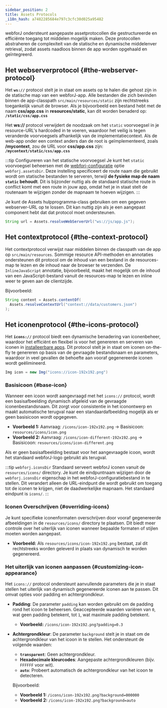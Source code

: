 ```yaml
---
sidebar_position: 2
title: Assets Protocols
_i18n_hash: a7482285684e797c3cfc30d025a95482
---
```

webforJ ondersteunt aangepaste assetprotocollen die gestructureerde en efficiënte toegang tot middelen mogelijk maken. Deze protocollen abstraheren de complexiteit van de statische en dynamische middelenver retrieval, zodat assets naadloos binnen de app worden opgehaald en geïntegreerd.

## Het webserverprotocol {#the-webserver-protocol}

Het **`ws://`** protocol stelt je in staat om assets op te halen die gehost zijn in de statische map van een webforJ-app. Alle bestanden die zich bevinden binnen de app-classpath `src/main/resources/static` zijn rechtstreeks toegankelijk vanuit de browser. Als je bijvoorbeeld een bestand hebt met de naam **css/app.css** in **resources/static**, kan dit worden benaderd op: **`/static/css/app.css`**  

Het **ws://** protocol verwijdert de noodzaak om het `static` voorvoegsel in je resource-URL's hardcoded in te voeren, waardoor het veilig is tegen veranderde voorvoegsels afhankelijk van de implementatiecontext. Als de web-app onder een context anders dan de root is geïmplementeerd, zoals **/mycontext**, zou de URL voor **css/app.css** zijn: **`/mycontext/static/css/app.css`**  

:::tip Configureren van het statische voorvoegsel
Je kunt het `static` voorvoegsel beheersen met de [webforj-configuratie](../configuration/properties#configuration-options) optie `webforj.assetsDir`. Deze instelling specificeert de route naam die gebruikt wordt om statische bestanden te serveren, terwijl **de fysieke map de naam `static` behoudt**. Dit is bijzonder nuttig als de standaard statische route in conflict komt met een route in jouw app, omdat het je in staat stelt de routenaam te wijzigen zonder de mapnaam te hoeven wijzigen.
:::

Je kunt de <JavadocLink type="foundation" location="com/webforj/utilities/Assets" code='true'>Assets</JavadocLink> hulpprogramma-class gebruiken om een gegeven webserver-URL op te lossen. Dit kan nuttig zijn als je een aangepast component hebt dat dat protocol moet ondersteunen.

```java
String url = Assets.resolveWebServerUrl("ws://js/app.js");
```

## Het contextprotocol {#the-context-protocol}

Het contextprotocol verwijst naar middelen binnen de classpath van de app op `src/main/resources`. Sommige resource API-methoden en annotaties ondersteunen dit protocol om de inhoud van een bestand in de resources-map te lezen en de inhoud naar de browser te verzenden. De `InlineJavaScript` annotatie, bijvoorbeeld, maakt het mogelijk om de inhoud van een JavaScript-bestand vanuit de resources-map te lezen en inline weer te geven aan de clientzijde.

Bijvoorbeeld:

```java
String content = Assets.contentOf(
  Assets.resolveContextUrl("context://data/customers.json")
);
```

## Het iconenprotocol {#the-icons-protocol}

Het **`icons://`** protocol biedt een dynamische benadering van iconenbeheer, waardoor het efficiënt en flexibel is voor het genereren en serveren van iconen in [installeerbare apps](../configuration/installable-apps). Dit protocol stelt je in staat om iconen on-the-fly te genereren op basis van de gevraagde bestandsnaam en parameters, waardoor in veel gevallen de behoefte aan vooraf gegenereerde iconen wordt geëlimineerd.

```java
Img icon = new Img("icons://icon-192x192.png")
```

### Basisicoon {#base-icon}

Wanneer een icoon wordt aangevraagd met het `icons://` protocol, wordt een basisafbeelding dynamisch afgeleid van de gevraagde iconenbestandsnaam. Dit zorgt voor consistentie in het iconontwerp en maakt automatische terugval naar een standaardafbeelding mogelijk als er geen basisicoon wordt opgegeven.

- **Voorbeeld 1:** Aanvraag: `/icons/icon-192x192.png` → Basisicoon: `resources/icons/icon.png`
- **Voorbeeld 2:** Aanvraag: `/icons/icon-different-192x192.png` → Basisicoon: `resources/icons/icon-different.png`

Als er geen basisafbeelding bestaat voor het aangevraagde icoon, wordt het standaard webforJ-logo gebruikt als terugval.

:::tip `webforj.iconsDir`
Standaard serveert webforJ iconen vanuit de `resources/icons/` directory. Je kunt de eindpuntnaam wijzigen door de `webforj.iconsDir` eigenschap in het webforJ-configuratiebestand in te stellen. Dit verandert alleen de URL-eindpunt die wordt gebruikt om toegang tot de iconen te krijgen, niet de daadwerkelijke mapnaam. Het standaard eindpunt is `icons/`. 
:::

### Iconen Overschrijven {#overriding-icons}

Je kunt specifieke iconenformaten overschrijven door vooraf gegenereerde afbeeldingen in de `resources/icons/` directory te plaatsen. Dit biedt meer controle over het uiterlijk van iconen wanneer bepaalde formaten of stijlen moeten worden aangepast.

- **Voorbeeld:** Als `resources/icons/icon-192x192.png` bestaat, zal dit rechtstreeks worden geleverd in plaats van dynamisch te worden gegenereerd.

### Het uiterlijk van iconen aanpassen {#customizing-icon-appearance}

Het `icons://` protocol ondersteunt aanvullende parameters die je in staat stellen het uiterlijk van dynamisch gegenereerde iconen aan te passen. Dit omvat opties voor padding en achtergrondkleur.

- **Padding**: De parameter `padding` kan worden gebruikt om de padding rond het icoon te beheersen. Geaccepteerde waarden variëren van `0`, wat geen padding betekent, tot `1`, wat maximale padding betekent.
  - **Voorbeeld:** `/icons/icon-192x192.png?padding=0.3`
  
- **Achtergrondkleur**: De parameter `background` stelt je in staat om de achtergrondkleur van het icoon in te stellen. Het ondersteunt de volgende waarden:
  - **`transparent`**: Geen achtergrondkleur.
  <!-- vale off -->
  - **Hexadecimale kleurcodes**: Aangepaste achtergrondkleuren (bijv. `FFFFFF` voor wit).
  <!-- vale on -->
  - **`auto`**: Probeert automatisch de achtergrondkleur van het icoon te detecteren.

  Bijvoorbeeld: 
  
  - **Voorbeeld 1:** `/icons/icon-192x192.png?background=000000`
  - **Voorbeeld 2:** `/icons/icon-192x192.png?background=auto`
